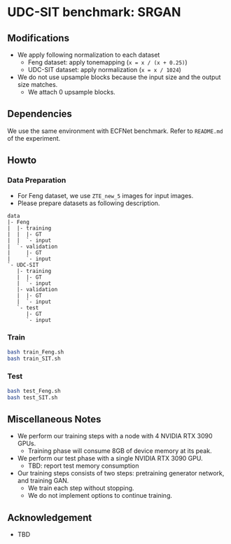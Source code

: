 # UDC-SIT benchmark: SRGAN

## Modifications

+ We apply following normalization to each dataset
  + Feng dataset: apply tonemapping (`x = x / (x + 0.25)`)
  + UDC-SIT dataset: apply normalization (`x = x / 1024`)
+ We do not use upsample blocks because the input size and the output size matches.
  + We attach 0 upsample blocks.

## Dependencies

We use the same environment with ECFNet benchmark. Refer to `README.md` of the experiment.

## Howto

### Data Preparation

+ For Feng dataset, we use `ZTE_new_5` images for input images.
+ Please prepare datasets as following description.

```plain
data
|- Feng
|  |- training
|  |  |- GT
|  |  `- input
|  `- validation
|     |- GT
|     `- input
`- UDC-SIT
   |- training
   |  |- GT
   |  `- input
   |- validation
   |  |- GT
   |  `- input
   `- test
      |- GT
      `- input
```

### Train

```bash
bash train_Feng.sh
bash train_SIT.sh
```

### Test

```bash
bash test_Feng.sh
bash test_SIT.sh
```

## Miscellaneous Notes

+ We perform our training steps with a node with 4 NVIDIA RTX 3090 GPUs.
  + Training phase will consume 8GB of device memory at its peak.
+ We perform our test phase with a single NVIDIA RTX 3090 GPU.
  + TBD: report test memory consumption
+ Our training steps consists of two steps: pretraining generator network, and training GAN.
  + We train each step without stopping.
  + We do not implement options to continue training.

## Acknowledgement

+ TBD
